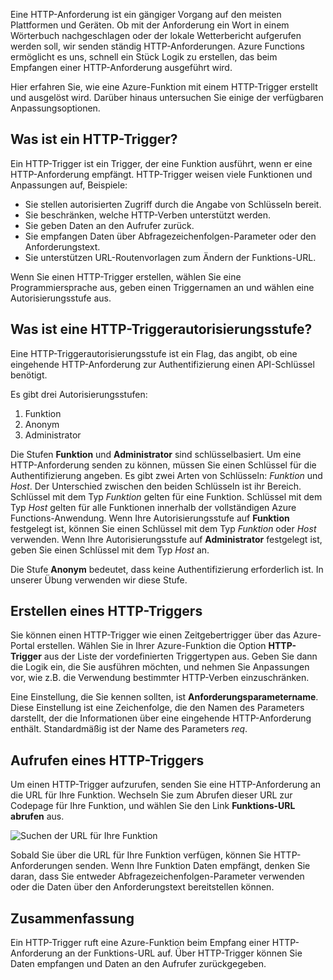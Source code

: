 Eine HTTP-Anforderung ist ein gängiger Vorgang auf den meisten Plattformen und Geräten. Ob mit der Anforderung ein Wort in einem Wörterbuch nachgeschlagen oder der lokale Wetterbericht aufgerufen werden soll, wir senden ständig HTTP-Anforderungen. Azure Functions ermöglicht es uns, schnell ein Stück Logik zu erstellen, das beim Empfangen einer HTTP-Anforderung ausgeführt wird.  

Hier erfahren Sie, wie eine Azure-Funktion mit einem HTTP-Trigger erstellt und ausgelöst wird. Darüber hinaus untersuchen Sie einige der verfügbaren Anpassungsoptionen.

## <a name="what-is-an-http-trigger"></a>Was ist ein HTTP-Trigger?

Ein HTTP-Trigger ist ein Trigger, der eine Funktion ausführt, wenn er eine HTTP-Anforderung empfängt. HTTP-Trigger weisen viele Funktionen und Anpassungen auf, Beispiele:

- Sie stellen autorisierten Zugriff durch die Angabe von Schlüsseln bereit.
- Sie beschränken, welche HTTP-Verben unterstützt werden.
- Sie geben Daten an den Aufrufer zurück.
- Sie empfangen Daten über Abfragezeichenfolgen-Parameter oder den Anforderungstext.
- Sie unterstützen URL-Routenvorlagen zum Ändern der Funktions-URL.

Wenn Sie einen HTTP-Trigger erstellen, wählen Sie eine Programmiersprache aus, geben einen Triggernamen an und wählen eine Autorisierungsstufe aus.

## <a name="what-is-an-http-trigger-authorization-level"></a>Was ist eine HTTP-Triggerautorisierungsstufe?

Eine HTTP-Triggerautorisierungsstufe ist ein Flag, das angibt, ob eine eingehende HTTP-Anforderung zur Authentifizierung einen API-Schlüssel benötigt.

Es gibt drei Autorisierungsstufen:

1. Funktion
2. Anonym
3. Administrator

Die Stufen **Funktion** und **Administrator** sind schlüsselbasiert. Um eine HTTP-Anforderung senden zu können, müssen Sie einen Schlüssel für die Authentifizierung angeben. Es gibt zwei Arten von Schlüsseln: *Funktion* und *Host*. Der Unterschied zwischen den beiden Schlüsseln ist ihr Bereich. Schlüssel mit dem Typ *Funktion* gelten für eine Funktion. Schlüssel mit dem Typ *Host* gelten für alle Funktionen innerhalb der vollständigen Azure Functions-Anwendung. Wenn Ihre Autorisierungsstufe auf **Funktion** festgelegt ist, können Sie einen Schlüssel mit dem Typ *Funktion* oder *Host* verwenden. Wenn Ihre Autorisierungsstufe auf **Administrator** festgelegt ist, geben Sie einen Schlüssel mit dem Typ *Host* an.

Die Stufe **Anonym** bedeutet, dass keine Authentifizierung erforderlich ist. In unserer Übung verwenden wir diese Stufe.

## <a name="how-to-create-an-http-trigger"></a>Erstellen eines HTTP-Triggers

Sie können einen HTTP-Trigger wie einen Zeitgebertrigger über das Azure-Portal erstellen. Wählen Sie in Ihrer Azure-Funktion die Option **HTTP-Trigger** aus der Liste der vordefinierten Triggertypen aus. Geben Sie dann die Logik ein, die Sie ausführen möchten, und nehmen Sie Anpassungen vor, wie z.B. die Verwendung bestimmter HTTP-Verben einzuschränken. 

Eine Einstellung, die Sie kennen sollten, ist **Anforderungsparametername**. Diese Einstellung ist eine Zeichenfolge, die den Namen des Parameters darstellt, der die Informationen über eine eingehende HTTP-Anforderung enthält. Standardmäßig ist der Name des Parameters *req*.

## <a name="how-to-invoke-an-http-trigger"></a>Aufrufen eines HTTP-Triggers

Um einen HTTP-Trigger aufzurufen, senden Sie eine HTTP-Anforderung an die URL für Ihre Funktion. Wechseln Sie zum Abrufen dieser URL zur Codepage für Ihre Funktion, und wählen Sie den Link **Funktions-URL abrufen** aus.

![Suchen der URL für Ihre Funktion](../media-drafts/5-function-url.png)

Sobald Sie über die URL für Ihre Funktion verfügen, können Sie HTTP-Anforderungen senden. Wenn Ihre Funktion Daten empfängt, denken Sie daran, dass Sie entweder Abfragezeichenfolgen-Parameter verwenden oder die Daten über den Anforderungstext bereitstellen können.

## <a name="summary"></a>Zusammenfassung

Ein HTTP-Trigger ruft eine Azure-Funktion beim Empfang einer HTTP-Anforderung an der Funktions-URL auf. Über HTTP-Trigger können Sie Daten empfangen und Daten an den Aufrufer zurückgegeben.
